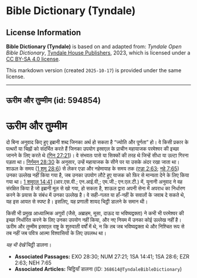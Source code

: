 # Bible Dictionary (Tyndale)

## License Information

**Bible Dictionary (Tyndale)** is based on and adapted from: _Tyndale Open Bible Dictionary_, [Tyndale House Publishers](https://tyndaleopenresources.com/), 2023, which is licensed under a [CC BY-SA 4.0 license](https://creativecommons.org/licenses/by-sa/4.0/legalcode.en).

This markdown version (created `2025-10-17`) is provided under the same license.



--------------------------------

## ऊरीम और तुम्मीम (id: 594854)

ऊरीम और तुम्मीम
===============

दो बिना अनुवाद किए हुए इब्रानी शब्द जिनका अर्थ हो सकता है “ज्योति और पूर्णता” हो। वे किसी प्रकार के पत्थरों या चिह्नों को संदर्भित करते हैं जिनका उपयोग इस्राएल के प्राचीन महायाजक परमेश्वर की इच्छा जानने के लिए करते थे ([गिन 27:21](https://ref.ly/Num27:21))। वे संभवतः पासे या सिक्कों की तरह थे जिन्हें सीधा या उल्टा गिरना पड़ता था। [निर्गमन 28:30](https://ref.ly/Exod28:30) के अनुसार, उन्हें महायाजक के सीने पर या उसके अंदर रखा जाता था। शाऊल के समय ([1 शमू 28:6](https://ref.ly/1Sam28:6)) से लेकर एज्रा और नहेमायाह के समय तक ([एज्रा 2:63](https://ref.ly/Ezra2:63); [नहे 7:65](https://ref.ly/Neh7:65)) उनका उल्लेख नहीं किया गया है, जब उनका उपयोग लौटे हुए याजक को फिर से मान्यता देने के लिए किया गया था। [1 शमूएल 14:41](https://ref.ly/1Sam14:41) (आर.एस.वी.; एन.आई.वी,; एम.जी.; एन.एल.टी.) में, यूनानी अनुवाद ने वह संरक्षित किया है जो इब्रानी मूल से खो गया, हो सकता है, शाऊल द्वारा अपनी सेना में अपराध का निर्धारण करने के प्रयास के संबंध में उनका उल्लेख है। वे सही\-गलत या हाँ\-नहीं के सवालों के जवाब दे सकते थे, यह इस आयत से स्पष्ट है। इसलिए, यह प्रणाली शायद चिट्ठी डालने के समान थी।

किसी भी प्रमुख आध्यात्मिक अगुवों (जैसे, अब्राहम, मूसा, दाऊद या भविष्यद्वक्ता) ने कभी भी परमेश्वर की इच्छा निर्धारित करने के लिए उनका उपयोग नहीं किया, और नए नियम में उनका कोई उल्लेख नहीं है। ऊरीम और तुम्मीम इस्राएल राष्ट्र के शुरुवाती वर्षों में थे, न कि तब जब भविष्यद्वक्ता थे और निश्चित रूप से तब नहीं जब पवित्र आत्मा विश्वासियों के लिए उपलब्ध था।

*यह भी देखें* चिट्ठी डालना। 

* **Associated Passages:** EXO 28:30; NUM 27:21; 1SA 14:41; 1SA 28:6; EZR 2:63; NEH 7:65
* **Associated Articles:** चिट्ठियाँ डालना (ID: `368614@TyndaleBibleDictionary`)


